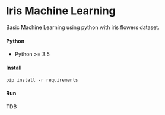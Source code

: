 # Iris Machine Learning
Basic Machine Learning using python with iris flowers dataset.

#### Python
* Python >= 3.5

#### Install
``` 
pip install -r requirements
```

#### Run
TDB